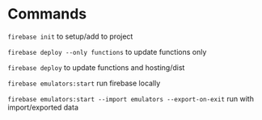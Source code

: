 # Commands

`firebase init` to setup/add to project

`firebase deploy --only functions` to update functions only

`firebase deploy` to update functions and hosting/dist

`firebase emulators:start` run firebase locally

`firebase emulators:start --import emulators --export-on-exit` run with import/exported data
